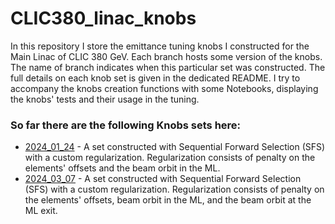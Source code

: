 # CLIC380_linac_knobs

In this repository I store the emittance tuning knobs I constructed for the Main Linac of CLIC 380 GeV. Each branch hosts some version of the knobs. The name of branch indicates when this particular set was constructed. The full details on each knob set is given in the dedicated README. I try to accompany the knobs creation functions with some Notebooks, displaying the knobs' tests and their usage in the tuning.

### So far there are the following Knobs sets here:
- [2024_01_24](https://github.com/drozzoff/CLIC380_linac_knobs/tree/2024_01_24) - A set constructed with Sequential Forward Selection (SFS) with a custom regularization. Regularization consists of penalty on the elements' offsets and the beam orbit in the ML.
- [2024_03_07](https://github.com/drozzoff/CLIC380_linac_knobs/tree/2024_03_07) - A set constructed with Sequential Forward Selection (SFS) with a custom regularization. Regularization consists of penalty on the elements' offsets, beam orbit in the ML, and the beam orbit at the ML exit.
